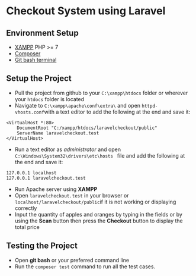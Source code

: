 # Checkout System using Laravel

## Environment Setup
- [XAMPP](https://www.apachefriends.org/index.html) PHP >= 7
- [Composer](https://getcomposer.org/)
- [Git bash terminal](https://git-scm.com/downloads)

## Setup the Project

- Pull the project from github to your `C:\xampp\htdocs` folder or wherever your `htdocs` folder is located
- Navigate to `C:\xampp\apache\conf\extra\` and open `httpd-vhosts.conf`with a text editor to add the following at the end and save it:
```
<VirtualHost *:80>
	DocumentRoot "C:/xampp/htdocs/laravelcheckout/public"
	ServerName laravelcheckout.test
</VirtualHost>
 ```
 - Run a text editor as *administrator* and open `C:\Windows\System32\drivers\etc\hosts ` file and add the following at the end and save it:
```
127.0.0.1 localhost
127.0.0.1 laravelcheckout.test
```
- Run Apache server using **XAMPP**
- Open `laravelcheckout.test` in your browser or `localhost/laravelcheckout/public`if it is not working or displaying correctly
- Input the quantity of apples and oranges by typing in the fields or by using the **Scan** button then press the **Checkout** button to display the total price

## Testing the Project

- Open **git bash** or your preferred command line
- Run the `composer test` command to run all the test cases.
